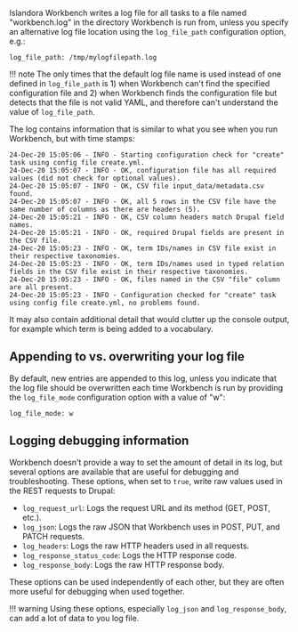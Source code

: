 Islandora Workbench writes a log file for all tasks to a file named "workbench.log" in the directory Workbench is run from, unless you specify an alternative log file location using the `log_file_path` configuration option, e.g.:

`log_file_path: /tmp/mylogfilepath.log`

!!! note
    The only times that the default log file name is used instead of one defined in `log_file_path` is 1) when Workbench can't find the specified configuration file and 2) when Workbench finds the configuration file but detects that the file is not valid YAML, and therefore can't understand the value of `log_file_path`.

The log contains information that is similar to what you see when you run Workbench, but with time stamps:

```text
24-Dec-20 15:05:06 - INFO - Starting configuration check for "create" task using config file create.yml.
24-Dec-20 15:05:07 - INFO - OK, configuration file has all required values (did not check for optional values).
24-Dec-20 15:05:07 - INFO - OK, CSV file input_data/metadata.csv found.
24-Dec-20 15:05:07 - INFO - OK, all 5 rows in the CSV file have the same number of columns as there are headers (5).
24-Dec-20 15:05:21 - INFO - OK, CSV column headers match Drupal field names.
24-Dec-20 15:05:21 - INFO - OK, required Drupal fields are present in the CSV file.
24-Dec-20 15:05:23 - INFO - OK, term IDs/names in CSV file exist in their respective taxonomies.
24-Dec-20 15:05:23 - INFO - OK, term IDs/names used in typed relation fields in the CSV file exist in their respective taxonomies.
24-Dec-20 15:05:23 - INFO - OK, files named in the CSV "file" column are all present.
24-Dec-20 15:05:23 - INFO - Configuration checked for "create" task using config file create.yml, no problems found.
```

It may also contain additional detail that would clutter up the console output, for example which term is being added to a vocabulary.

## Appending to vs. overwriting your log file

 By default, new entries are appended to this log, unless you indicate that the log file should be overwritten each time Workbench is run by providing the `log_file_mode` configuration option with a value of "w":

 `log_file_mode: w`


## Logging debugging information

Workbench doesn't provide a way to set the amount of detail in its log, but several options are available that are useful for debugging and troubleshooting. These options, when set to `true`, write raw values used in the REST requests to Drupal:

* `log_request_url`: Logs the request URL and its method (GET, POST, etc.).
* `log_json`: Logs the raw JSON that Workbench uses in POST, PUT, and PATCH requests.
* `log_headers`: Logs the raw HTTP headers used in all requests.
* `log_response_status_code`: Logs the HTTP response code.
* `log_response_body`: Logs the raw HTTP response body.

These options can be used independently of each other, but they are often more useful for debugging when used together.

!!! warning
    Using these options, especially `log_json` and `log_response_body`, can add a lot of data to you log file.

